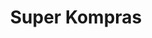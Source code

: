 ---
title: "Super Kompras"
url: /zitacuaro/super-kompras-calle-doctor-emilio-garcia-norte/
shop: grandes almacenes
---